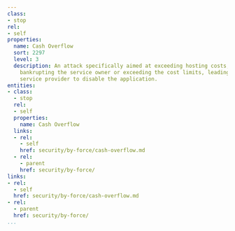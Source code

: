 ```yaml
---
class:
- stop
rel:
- self
properties:
  name: Cash Overflow
  sort: 2297
  level: 3
  description: An attack specifically aimed at exceeding hosting costs, either essentially
    bankrupting the service owner or exceeding the cost limits, leading the cloud
    service provider to disable the application.
entities:
- class:
  - stop
  rel:
  - self
  properties:
    name: Cash Overflow
  links:
  - rel:
    - self
    href: security/by-force/cash-overflow.md
  - rel:
    - parent
    href: security/by-force/
links:
- rel:
  - self
  href: security/by-force/cash-overflow.md
- rel:
  - parent
  href: security/by-force/
...
```


